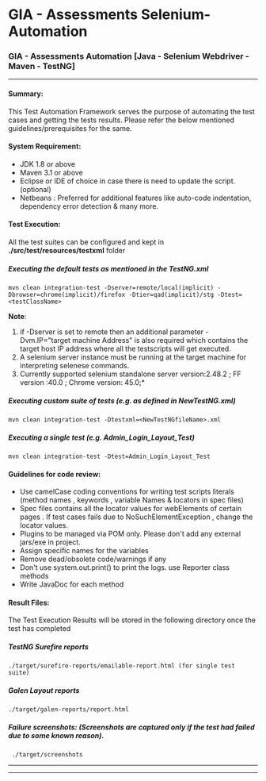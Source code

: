 GIA - Assessments Selenium-Automation
===================

### GIA - Assessments Automation [Java - Selenium Webdriver - Maven - TestNG]
---
#### Summary:

This Test Automation Framework serves the purpose of automating the test cases and getting the tests results. Please refer the below mentioned guidelines/prerequisites for the same.

#### System Requirement:

* JDK 1.8 or above
* Maven 3.1 or above
* Eclipse or IDE of choice in case there is need to update the script. (optional)
* Netbeans : Preferred for additional features like auto-code indentation, dependency error detection & many more.

#### Test Execution:

All the test suites can be configured and kept in **./src/test/resources/testxml** folder

##### Executing the default tests as mentioned in the TestNG.xml

    mvn clean integration-test -Dserver=remote/local(implicit) -Dbrowser=chrome(implicit)/firefox -Dtier=qad(implicit)/stg -Dtest=<testClassName>
	
**Note**: 
1) if -Dserver is set to remote then an additional parameter -Dvm.IP="target machine Address" is also required which contains the target host IP address where all the testscripts will get executed.
2) A selenium server instance must be running at the target machine for interpreting selenese commands.
3) Currently supported selenium standalone server version:2.48.2  ; FF version :40.0 ; Chrome version: 45.0;*

##### Executing custom suite of tests (e.g. as defined in NewTestNG.xml)

    mvn clean integration-test -Dtestxml=<NewTestNGfileName>.xml

##### Executing a single test (e.g. Admin_Login_Layout_Test)

    mvn clean integration-test -Dtest=Admin_Login_Layout_Test

#### Guidelines for code review:
* Use camelCase coding conventions for writing test scripts literals (method names , keywords , variable Names & locators in spec files)
* Spec files contains all the locator values for webElements of certain pages . If test cases fails due to NoSuchElementException , change the locator values.
* Plugins to be managed via POM only. Please don't add any external jars/exe in project.
* Assign specific names for the variables
* Remove dead/obsolete code/warnings if any
* Don't use system.out.print() to print the logs. use Reporter class methods
* Write JavaDoc for each method

#### Result Files:	
The Test Execution Results will be stored in the following directory once the test has completed

##### TestNG Surefire reports
    ./target/surefire-reports/emailable-report.html (for single test suite)
	
##### Galen Layout reports
    ./target/galen-reports/report.html
##### Failure screenshots: (Screenshots are captured only if the test had failed due to some known reason).
	 ./target/screenshots
-------------
-------------